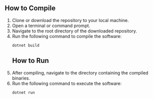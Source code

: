 
## How to Compile
1. Clone or download the repository to your local machine.
2. Open a terminal or command prompt.
3. Navigate to the root directory of the downloaded repository.
4. Run the following command to compile the software:
    ```
    dotnet build
    ```
    ## How to Run
1. After compiling, navigate to the directory containing the compiled binaries.
2. Run the following command to execute the software:
    ```
    dotnet run
    ```
